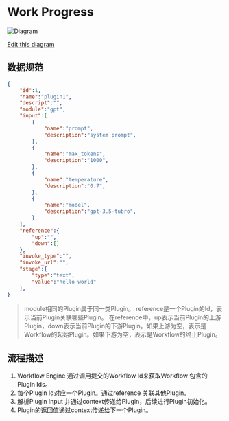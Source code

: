 # Work Progress

![Diagram](https://kroki.io/plantuml/svg/eNqlksEKgkAQhu_7FIOnOnTQo4cQzEMXgzp4CWLSKSTblXW2hOjdM0XCMtC6DbPf_-93GK9g1GzOmcCYlQYrUvp0yNQVAnlMJVmABVA9igQZ91jQC_KVZCq5huJmFqKhYTZvV-CCrwmZ4C23lZNF1enC7T7tjQUlxabKbZhysEX70GHWhAksZW66db1spNOqbWW4Q1tFVW_vVL22XLhgZmiIkTPc6NsfYzWdHzTDkZrO_5rhZ4VHMnne2QOmXdku)

<!--
@startuml
actor "Workflow Engine" as engine
database "WorkflowContext" as context

engine -> context : Create WorkflowContext\n(Data: {})
engine -> context : Execute Step 1
context -> context : Read Input\n(Data: {})
context -> context : Write Output\n(Data: {"step1_output": value})
engine -> context : Execute Step 2
context -> context : Read Input\n(Data: {"step1_output": value})
context -> context : Write Output\n(Data: {"step2_output": value})
engine -> context : Execute Step N
context -> context : Read Input\n(Data: {"step2_output": value})
context -> context : Write Output\n(Data: {"stepN_output": value})
@enduml

-->

[Edit this diagram](https://niolesk.top/#https://kroki.io/plantuml/svg/eNqlksEKgkAQhu_7FIOnOnTQo4cQzEMXgzp4CWLSKSTblXW2hOjdM0XCMtC6DbPf_-93GK9g1GzOmcCYlQYrUvp0yNQVAnlMJVmABVA9igQZ91jQC_KVZCq5huJmFqKhYTZvV-CCrwmZ4C23lZNF1enC7T7tjQUlxabKbZhysEX70GHWhAksZW66db1spNOqbWW4Q1tFVW_vVL22XLhgZmiIkTPc6NsfYzWdHzTDkZrO_5rhZ4VHMnne2QOmXdku)

## 数据规范

```json
{
    "id":1,
    "name":"plugin1",
    "descript":"",
    "module":"gpt",
    "input":[
        {
            "name":"prompt",
            "description":"system prompt",
        },
        {
            "name":"max_tokens",
            "description":"1000",
        },
        {
            "name":"temperature",
            "description":"0.7",
        },
        {
            "name":"model",
            "description":"gpt-3.5-tubro",
        }
    ],
    "reference":{
        "up":"",
        "down":[]
    },
    "invoke_type":"",
    "invoke_url":"",
    "stage":{
        "type":"text",
        "value":"hello world"
    },
}
```
> module相同的Plugin属于同一类Plugin。
> reference是一个Plugin的Id，表示当前Plugin关联哪些Plugin。
> 在reference中，up表示当前Plugin的上游Plugin，down表示当前Plugin的下游Plugin。如果上游为空，表示是Workflow的起始Plugin。如果下游为空，表示是Workflow的终止Plugin。

##  流程描述
1. Workflow Engine 通过调用提交的Workflow Id来获取Workflow 包含的Plugin Ids。
2. 每个Plugin Id对应一个Plugin。通过reference 关联其他Plugin。
3. 解析Plugin Input 并通过context传递给Plugin，后续进行Plugin初始化。
4. Plugin的返回值通过context传递给下一个Plugin。